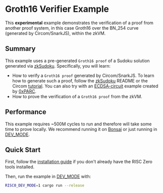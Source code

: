 # Groth16 Verifier Example

This **experimental** example demonstrates the verification of a proof from another proof system, in this case Groth16 over the BN_254 curve (generated by Circom/SnarkJS), within the zkVM.

## Summary
This example uses a pre-generated `Groth16 proof` of a Sudoku solution generated via [zkSudoku].
Specifically, you will learn:
- How to verify a `Groth16 proof` generated by Circom/SnarkJS. To learn how to generate such a proof, follow the [zkSudoku] README or the Circom [tutorial]. You can also try with an [ECDSA-circuit] example created by [0xPARC].
- How to prove the verification of a `Groth16 proof` from the zkVM.

## Performance
This example requires ~500M cycles to run and therefore will take some time to prove locally. We recommend running it on [Bonsai] or just running in [DEV_MODE].

## Quick Start

First, follow the [installation guide] if you don't already have the RISC Zero tools installed.

Then, run the example in [DEV_MODE] with:
```bash
RISC0_DEV_MODE=1 cargo run --release
```

[installation guide]: https://dev.risczero.com/api/zkvm/quickstart
[Bonsai]: https://bonsai.xyz/apply
[DEV_MODE]: https://dev.risczero.com/api/zkvm/dev-mode
[tutorial]: https://docs.circom.io/getting-started/proving-circuits/
[ECDSA-circuit]: https://github.com/0xPARC/circom-ecdsa
[0xPARC]: https://github.com/0xPARC
[zkSudoku]: https://github.com/vplasencia/zkSudoku
